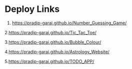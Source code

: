 # Deploy Links 

<!-- Number Gussing game -->
1. https://pradip-garai.github.io/Number_Guessing_Game/

<!-- Tic Tac Toe Game -->
2.https://pradip-garai.github.io/Tic_Tac_Toe/

<!-- Color Bubble  -->
3.https://pradip-garai.github.io/Bubble_Colour/

<!-- Astrology page -->
4.https://pradip-garai.github.io/Astrology_Website/

<!-- ToDo list -->
5.https://pradip-garai.github.io/TODO_APP/